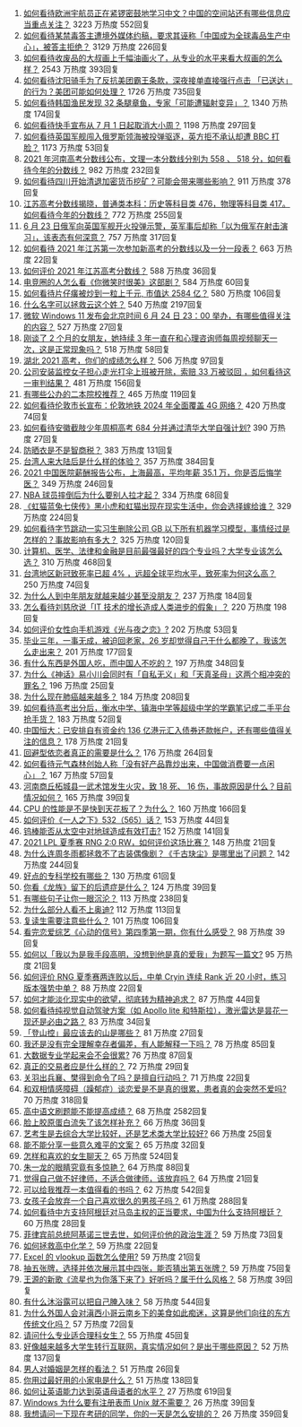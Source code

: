 1. [如何看待欧洲宇航员正在紧锣密鼓地学习中文？中国的空间站还有哪些信息应当重点关注？](https://www.zhihu.com/question/466521697) 3223 万热度 552回复
1. [如何看待某禁毒答主遭境外媒体约稿，要求其诬称「中国成为全球毒品生产中心」，被答主拒绝？](https://www.zhihu.com/question/466660263) 3129 万热度 226回复
1. [如何看待收废品的大叔画上千幅油画火了，从专业的水平来看大叔画的怎么样？](https://www.zhihu.com/question/466839329) 2543 万热度 393回复
1. [如何看待沈阳骑手为了反抗美团霸王条款，深夜接单直接强行点击 「已送达」的行为？美团可能如何处理？](https://www.zhihu.com/question/465982752) 1726 万热度 735回复
1. [如何看待韩国渔民发现 32 条腿章鱼，专家「可能遭辐射变异」？](https://www.zhihu.com/question/466878537) 1340 万热度 174回复
1. [如何看待快手宣布从 7 月 1 日起取消大小周？](https://www.zhihu.com/question/467143015) 1198 万热度 297回复
1. [如何看待英国军舰闯入俄罗斯领海被投弹驱逐，英方拒不承认却遭 BBC 打脸？](https://www.zhihu.com/question/466996777) 1173 万热度 53回复
1. [2021 年河南高考分数线公布，文理一本分数线分别为 558 、 518 分，如何看待今年的分数线？](https://www.zhihu.com/question/466845813) 982 万热度 232回复
1. [如何看待四川开始清退加密货币挖矿？可能会带来哪些影响？](https://www.zhihu.com/question/466079044) 911 万热度 378回复
1. [江苏高考分数线揭晓，普通类本科：历史等科目类 476，物理等科目类 417。如何看待今年的分数线？](https://www.zhihu.com/question/467115094) 772 万热度 255回复
1. [6 月 23 日俄军向英国军舰开火投弹示警，英军事后却称「以为俄军在射击演习」，该表态有何深意？](https://www.zhihu.com/question/466882658) 757 万热度 317回复
1. [如何看待 2021 年江苏第一次参加新高考的分数线以及一分一段表？](https://www.zhihu.com/question/467063713) 663 万热度 22回复
1. [如何评价 2021 年江苏高考分数线？](https://www.zhihu.com/question/467116422) 588 万热度 36回复
1. [电竞圈的人怎么看《你微笑时很美》这部剧？](https://www.zhihu.com/question/466744188) 584 万热度 60回复
1. [如何看待片仔癀被炒到一粒上千元, 市值达 2584 亿？](https://www.zhihu.com/question/466984445) 580 万热度 106回复
1. [什么名字可以拯救云这个姓？](https://www.zhihu.com/question/374976506) 540 万热度 2197回复
1. [微软 Windows 11 发布会北京时间 6 月 24 日 23：00 举办，有哪些值得关注的内容？](https://www.zhihu.com/question/466505839) 527 万热度 27回复
1. [刚谈了 2 个月的女朋友，她持续 3 年一直在和心理咨询师每周视频聊天一次，这是正常现象吗？](https://www.zhihu.com/question/466758235) 518 万热度 58回复
1. [湖北 2021 高考，你们的成绩怎么样？](https://www.zhihu.com/question/467256171) 506 万热度 97回复
1. [公司安装监控女子担心走光打伞上班被开除，索赔 33 万被驳回 ，如何看待这一审判结果？](https://www.zhihu.com/question/466782388) 481 万热度 156回复
1. [有哪些公办的二本院校推荐？](https://www.zhihu.com/question/407123693) 465 万热度 119回复
1. [如何看待伦敦市长宣布：伦敦地铁 2024 年全面覆盖 4G 网络？](https://www.zhihu.com/question/466979963) 420 万热度 74回复
1. [如何看待安徽截肢少年周桐高考 684 分并通过清华大学自强计划?](https://www.zhihu.com/question/466893194) 390 万热度 27回复
1. [防晒衣是不是智商税？](https://www.zhihu.com/question/398086368) 383 万热度 131回复
1. [台湾人来大陆后是什么样的体验？](https://www.zhihu.com/question/403879552) 357 万热度 384回复
1. [2021 中国医院薪酬报告公布，上海最高，平均年薪 35.1 万，你是否后悔学医？](https://www.zhihu.com/question/466745043) 349 万热度 246回复
1. [NBA 球员摔倒后为什么要别人拉才起？](https://www.zhihu.com/question/20245636) 334 万热度 68回复
1. [《虹猫蓝兔七侠传》黑小虎和虹猫出现在现实生活中，你会选择嫁给谁？](https://www.zhihu.com/question/403110937) 329 万热度 224回复
1. [如何看待字节跳动一实习生删除公司 GB 以下所有机器学习模型，事情经过是怎样的？事故影响有多大？](https://www.zhihu.com/question/466656197) 325 万热度 120回复
1. [计算机、医学、法律和金融是目前最强最好的四个专业吗？大学专业该怎么选？](https://www.zhihu.com/question/458947942) 310 万热度 468回复
1. [台湾地区新冠致死率已超 4% ，远超全球平均水平，致死率为何这么高？](https://www.zhihu.com/question/466839287) 250 万热度 74回复
1. [为什么人到中年朋友就越来越少甚至没朋友？](https://www.zhihu.com/question/365256729) 237 万热度 184回复
1. [怎么看待刘慈欣说「IT 技术的增长造成人类进步的假象」？](https://www.zhihu.com/question/26895899) 220 万热度 198回复
1. [如何评价女性向手机游戏《光与夜之恋》?](https://www.zhihu.com/question/464964538) 202 万热度 53回复
1. [毕业三年，一事无成，被迫回老家，26 岁却觉得自己干什么都晚了，我该怎么走出来？](https://www.zhihu.com/question/302335564) 201 万热度 177回复
1. [有什么东西是外国人吃，而中国人不吃的？](https://www.zhihu.com/question/314472784) 197 万热度 348回复
1. [为什么《神话》易小川会同时有「自私无义」和「天真圣母」这两个相冲突的罪名？](https://www.zhihu.com/question/465013423) 196 万热度 25回复
1. [为什么现在肺癌越来越多？](https://www.zhihu.com/question/454025025) 184 万热度 208回复
1. [如何看待高考出分后，衡水中学、镇海中学等超级中学的学霸笔记成二手平台抢手货？](https://www.zhihu.com/question/467025412) 183 万热度 52回复
1. [中国恒大：已安排自有资金约 136 亿港元汇入债券还款帐户，还有哪些值得关注的信息？](https://www.zhihu.com/question/467036379) 178 万热度 21回复
1. [回避型依恋者真正的需要是什么？](https://www.zhihu.com/question/436686713) 176 万热度 264回复
1. [如何看待元气森林创始人称「没有好产品靠炒出来，中国做消费要一点闲心」？](https://www.zhihu.com/question/467016021) 167 万热度 57回复
1. [河南商丘柘城县一武术馆发生火灾，致 18 死、 16 伤，事故原因是什么？目前情况如何？](https://www.zhihu.com/question/467314141) 165 万热度 39回复
1. [CPU 的性能是不是快到天花板了？为什么？](https://www.zhihu.com/question/376567574) 160 万热度 166回复
1. [如何评价《一人之下》532（565）话？](https://www.zhihu.com/question/466970964) 153 万热度 44回复
1. [钨棒能否从太空中对地球造成有效打击?](https://www.zhihu.com/question/435706105) 152 万热度 141回复
1. [2021 LPL 夏季赛 RNG 2:0 RW，如何评价这场比赛？](https://www.zhihu.com/question/467100639) 148 万热度 21回复
1. [为什么连周冬雨都拯救不了古装偶像剧？《千古玦尘》是哪里出了问题？](https://www.zhihu.com/question/465674599) 142 万热度 244回复
1. [好点的专科学校有哪些？](https://www.zhihu.com/question/371893205) 130 万热度 61回复
1. [你看《龙族》留下的后遗症是什么？](https://www.zhihu.com/question/423464810) 124 万热度 39回复
1. [有哪些句子让你一眼沉沦？](https://www.zhihu.com/question/423369480) 113 万热度 238回复
1. [为什么部分人看不上奥迪?](https://www.zhihu.com/question/465387085) 112 万热度 113回复
1. [复读生需要注意些什么？](https://www.zhihu.com/question/406773709) 101 万热度 106回复
1. [看完恋爱综艺《心动的信号》第四季第一期，你有什么感受？](https://www.zhihu.com/question/466811742) 98 万热度 39回复
1. [如何以「我以为是我手段高明，没想到他是真的爱我」为题写一篇文?](https://www.zhihu.com/question/466644698) 95 万热度 21回复
1. [如何评价 RNG 夏季赛两连败以后，中单 Cryin 连续 Rank 近 20 小时，练习版本强势中单？](https://www.zhihu.com/question/466513563) 88 万热度 22回复
1. [如何才能淡化现实中的欲望，彻底转为精神追求？](https://www.zhihu.com/question/462735317) 87 万热度 44回复
1. [如何看待纯视觉自动驾驶方案（如 Apollo lite 和特斯拉），激光雷达是昙花一现还是必由之路？](https://www.zhihu.com/question/466297901) 83 万热度 34回复
1. [「登山控」最应该去的山是哪些？](https://www.zhihu.com/question/466789190) 81 万热度 27回复
1. [我还是没有完全理解幸存者偏差，有人能解释一下吗？](https://www.zhihu.com/question/466663677) 78 万热度 85回复
1. [大数据专业学起来会不会很累?](https://www.zhihu.com/question/436625127) 76 万热度 87回复
1. [真正的交易者应是什么样的？](https://www.zhihu.com/question/466421913) 72 万热度 29回复
1. [关羽出兵襄、樊得到命令了吗？是擅自行动吗？](https://www.zhihu.com/question/466186825) 71 万热度 22回复
1. [和双相情感障碍（躁郁症）谈恋爱是不是真的很累，患者真的会突然不爱吗?](https://www.zhihu.com/question/270408098) 70 万热度 318回复
1. [高中语文刷题能不能提高成绩？](https://www.zhihu.com/question/37301560) 68 万热度 2582回复
1. [脸上胶原蛋白流失了该怎样补充？](https://www.zhihu.com/question/325891357) 66 万热度 36回复
1. [艺考生是去综合大学比较好，还是艺术类大学比较好?](https://www.zhihu.com/question/401813153) 66 万热度 25回复
1. [能不能分享一些意久难平的文案？](https://www.zhihu.com/question/461769273) 65 万热度 32回复
1. [怎样和喜欢的女生聊天？](https://www.zhihu.com/question/269469147) 65 万热度 524回复
1. [朱一龙的眼睛究竟有多惊艳？](https://www.zhihu.com/question/288618450) 64 万热度 88回复
1. [觉得自己做不好律师，不适合做律师，该放弃吗？](https://www.zhihu.com/question/466928615) 64 万热度 21回复
1. [可以给我推荐一本值得看的书吗？](https://www.zhihu.com/question/462477409) 62 万热度 542回复
1. [女孩子会放弃一个自己喜欢很久的男孩子吗？](https://www.zhihu.com/question/464730953) 61 万热度 288回复
1. [如何看待中方支持阿根廷对马岛主权的正当要求，中国为什么支持阿根廷？](https://www.zhihu.com/question/467311565) 60 万热度 28回复
1. [菲律宾前总统阿基诺三世去世，如何评价他的政治生涯？](https://www.zhihu.com/question/467004815) 59 万热度 73回复
1. [如何拯救高中化学？](https://www.zhihu.com/question/283418172) 59 万热度 22回复
1. [Excel 的 vlookup 函数怎么使用?](https://www.zhihu.com/question/29178585) 59 万热度 21回复
1. [抽五张牌，选择并依次展示其中四张，能否猜出第五张牌？](https://www.zhihu.com/question/460518784) 59 万热度 75回复
1. [王源的新歌《流星也为你落下来了》好听吗？属于什么风格？](https://www.zhihu.com/question/465486549) 58 万热度 39回复
1. [有什么沐浴露可以把自己腌入味？](https://www.zhihu.com/question/48929487) 58 万热度 544回复
1. [为什么外国人会对滇西小哥云南乡下的美食如此痴迷，这算是他们向往的东方传统文化吗？](https://www.zhihu.com/question/466627104) 57 万热度 72回复
1. [请问什么专业适合理科女生？](https://www.zhihu.com/question/453285867) 55 万热度 45回复
1. [好像越来越多大学生转行互联网，真实情况如何？是出于哪些原因？](https://www.zhihu.com/question/459260995) 52 万热度 137回复
1. [男人对婚姻是怎样的看法？](https://www.zhihu.com/question/457019241) 51 万热度 26回复
1. [你用过最好用的小家电是什么？](https://www.zhihu.com/question/455984065) 51 万热度 138回复
1. [如何让英语能力达到英语母语者的水平？](https://www.zhihu.com/question/276101963) 27 万热度 619回复
1. [Windows 为什么要有注册表而 Unix 就不需要？](https://www.zhihu.com/question/20443070) 26 万热度 39回复
1. [我想请问一下现在考研的同学，你的一天是怎么安排的？](https://www.zhihu.com/question/410450910) 26 万热度 359回复